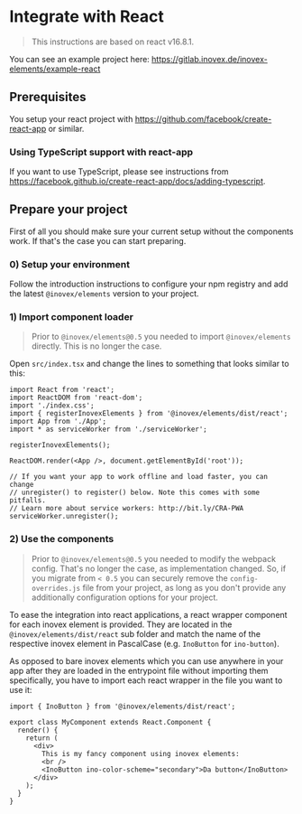 # Integrate with React

> This instructions are based on react v16.8.1.

You can see an example project here: https://gitlab.inovex.de/inovex-elements/example-react

## Prerequisites

You setup your react project with https://github.com/facebook/create-react-app or similar.


### Using TypeScript support with react-app

If you want to use TypeScript, please see instructions from https://facebook.github.io/create-react-app/docs/adding-typescript.

## Prepare your project

First of all you should make sure your current setup without the components work. If that's the case you can start preparing.

### 0) Setup your environment

Follow the introduction instructions to configure your npm registry and add the latest `@inovex/elements` version to your project.

### 1) Import component loader

> Prior to `@inovex/elements@0.5` you needed to import `@inovex/elements` directly. This is no longer the case.

Open `src/index.tsx` and change the lines to something that looks similar to this:

```tsx
import React from 'react';
import ReactDOM from 'react-dom';
import './index.css';
import { registerInovexElements } from '@inovex/elements/dist/react';
import App from './App';
import * as serviceWorker from './serviceWorker';

registerInovexElements();

ReactDOM.render(<App />, document.getElementById('root'));

// If you want your app to work offline and load faster, you can change
// unregister() to register() below. Note this comes with some pitfalls.
// Learn more about service workers: http://bit.ly/CRA-PWA
serviceWorker.unregister();
```

### 2) Use the components

> Prior to `@inovex/elements@0.5` you needed to modify the webpack config. That's no longer the case, as implementation changed. So, if you migrate from `< 0.5` you can securely remove the `config-overrides.js` file from your project, as long as you don't provide any additionally configuration options for your project.

To ease the integration into react applications, a react wrapper component for each inovex element is provided. They are located in the `@inovex/elements/dist/react` sub folder and match the name of the respective inovex element in PascalCase (e.g. `InoButton` for `ino-button`).

As opposed to bare inovex elements which you can use anywhere in your app after they are loaded in the entrypoint file without importing
them specifically, you have to import each react wrapper in the file you want to use it:

```tsx
import { InoButton } from '@inovex/elements/dist/react';

export class MyComponent extends React.Component {
  render() {
    return (
      <div>
        This is my fancy component using inovex elements:
        <br />
        <InoButton ino-color-scheme="secondary">Da button</InoButton>
      </div>
    );
  }
}
```
